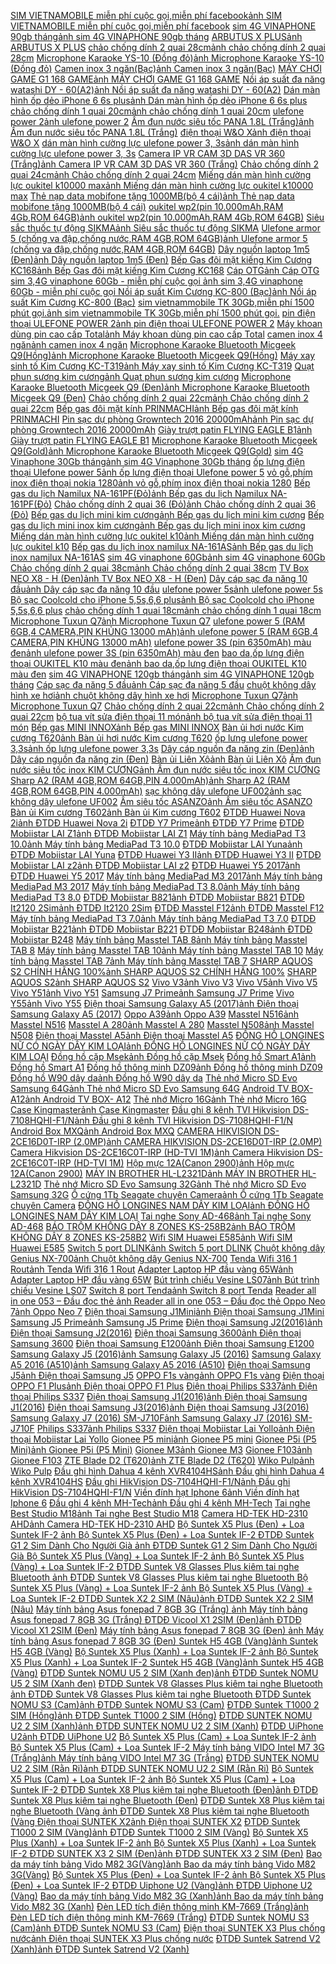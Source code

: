  [SIM VIETNAMOBILE miễn phí cuộc gọi,miễn phí facebook](https://xasaxa.com/v1/pd/sim-the-cao-sim-vietnamobile-mien-phi-cuoc-goimien-phi-facebook/12014)[ảnh SIM VIETNAMOBILE miễn phí cuộc gọi,miễn phí facebook](https://xasaxa.com/v1/storage/sim-the-cao/sim-vietnamobile-mien-phi-cuoc-goimien-phi-facebook.jpg) [sim 4G VINAPHONE 90gb tháng](https://xasaxa.com/v1/pd/sim-the-cao-sim-4g-vinaphone-90gb-thang/12013)[ảnh sim 4G VINAPHONE 90gb tháng](https://xasaxa.com/v1/storage/sim-the-cao/sim-4g-vinaphone-90gb-thang.jpg) [ARBUTUS X PLUS](https://xasaxa.com/v1/pd/dien-thoai-di-dong-arbutus-x-plus/12012)[ảnh ARBUTUS X PLUS](https://xasaxa.com/v1/storage/dien-thoai-di-dong/FWRK_arbutus-x-plus.jpg) [chảo chống dính 2 quai 28cm](https://xasaxa.com/v1/pd/chao-xao-chao-chong-dinh-2-quai-28cm/12011)[ảnh chảo chống dính 2 quai 28cm](https://xasaxa.com/v1/storage/chao-xao/chao-chong-dinh-2-quai-28cm.jpg) [Microphone Karaoke YS-10 (Đồng đỏ)](https://xasaxa.com/v1/pd/micro-microphone-karaoke-ys-10-dong-do/12010)[ảnh Microphone Karaoke YS-10 (Đồng đỏ)](https://xasaxa.com/v1/storage/micro-phones/microphone-karaoke-ys-10-dong-do.jpg) [Camen inox 3 ngăn(Bạc)](https://xasaxa.com/v1/pd/tui-hop-an-trua-camen-inox-3-nganbac/12009)[ảnh Camen inox 3 ngăn(Bạc)](https://xasaxa.com/v1/storage/hop-dung-com-trua/camen-inox-3-nganbac.jpg) [MÁY CHƠI GAME G1 168 GAME](https://xasaxa.com/v1/pd/may-choi-game-may-choi-game-g1-168-game/12008)[ảnh MÁY CHƠI GAME G1 168 GAME](https://xasaxa.com/v1/storage/may-choi-game/may-choi-game-g1-168-game.jpg) [Nồi áp suất đa năng watashi DY - 60(A2)](https://xasaxa.com/v1/pd/noi-ap-suat-dien-noi-ap-suat-da-nang-watashi-dy-60a2/12007)[ảnh Nồi áp suất đa năng watashi DY - 60(A2)](https://xasaxa.com/v1/storage/noi-ap-suat-dien/noi-ap-suat-da-nang-watashi-dy-60a2.jpg) [Dán màn hình ốp dẻo iPhone 6 6s plus](https://xasaxa.com/v1/pd/mieng-dan-man-hinh-dien-thoai-dan-man-hinh-op-deo-iphone-6-6s-plus/12006)[ảnh Dán màn hình ốp dẻo iPhone 6 6s plus](https://xasaxa.com/v1/storage/mieng-dan-man-hinh-dien-thoai/dan-man-hinh-op-deo-iphone-6-6s-plus.jpg) [chảo chống dính 1 quai 20cm](https://xasaxa.com/v1/pd/chao-xao-chao-chong-dinh-1-quai-20cm/12005)[ảnh chảo chống dính 1 quai 20cm](https://xasaxa.com/v1/storage/chao-xao/chao-chong-dinh-1-quai-20cm.jpg) [ulefone power 2](https://xasaxa.com/v1/pd/dien-thoai-di-dong-ulefone-power-2/12004)[ảnh ulefone power 2](https://xasaxa.com/v1/storage/dien-thoai-di-dong/LrHN_ulefone-power-2.jpg) [Ấm đun nước siêu tốc PANA 1.8L (Trắng)](https://xasaxa.com/v1/pd/am-sieu-toc-am-dun-nuoc-sieu-toc-pana-18l-trang/12003)[ảnh Ấm đun nước siêu tốc PANA 1.8L (Trắng)](https://xasaxa.com/v1/storage/am-sieu-toc/am-dun-nuoc-sieu-toc-pana-18l-trang.jpg) [điện thoại W&O X](https://xasaxa.com/v1/pd/dien-thoai-di-dong-dien-thoai-wo-x/12002)[ảnh điện thoại W&O X](https://xasaxa.com/v1/storage/dien-thoai-di-dong/dien-thoai-wo-x.jpg) [dán màn hình cường lực ulefone power 3, 3s](https://xasaxa.com/v1/pd/mieng-dan-man-hinh-dien-thoai-dan-man-hinh-cuong-luc-ulefone-power-3-3s/12001)[ảnh dán màn hình cường lực ulefone power 3, 3s](https://xasaxa.com/v1/storage/mieng-dan-man-hinh-dien-thoai/dan-man-hinh-cuong-luc-ulefone-power-3-3s.jpg) [Camera IP VR CAM 3D DAS VR 360 (Trắng)](https://xasaxa.com/v1/pd/camera-ip-ket-noi-internet-camera-ip-vr-cam-3d-das-vr-360-trang/12000)[ảnh Camera IP VR CAM 3D DAS VR 360 (Trắng)](https://xasaxa.com/v1/storage/camera-ip-ket-noi-internet/camera-ip-vr-cam-3d-das-vr-360-trang.jpg) [Chảo chống dính 2 quai 24cm](https://xasaxa.com/v1/pd/chao-xao-chao-chong-dinh-2-quai-24cm/11999)[ảnh Chảo chống dính 2 quai 24cm](https://xasaxa.com/v1/storage/chao-xao/chao-chong-dinh-2-quai-24cm.jpg) [Miếng dán màn hình cường lực oukitel k10000 max](https://xasaxa.com/v1/pd/mieng-dan-man-hinh-dien-thoai-mieng-dan-man-hinh-cuong-luc-oukitel-k10000-max/11998)[ảnh Miếng dán màn hình cường lực oukitel k10000 max](https://xasaxa.com/v1/storage/mieng-dan-man-hinh-dien-thoai/mieng-dan-man-hinh-cuong-luc-oukitel-k10000-max.jpg) [Thẻ nạp data mobifone tặng 1000MB(bộ 4 cái)](https://xasaxa.com/v1/pd/sim-the-cao-the-nap-data-mobifone-tang-1000mbbo-4-cai/11997)[ảnh Thẻ nạp data mobifone tặng 1000MB(bộ 4 cái)](https://xasaxa.com/v1/storage/sim-the-cao/the-nap-data-mobifone-tang-1000mbbo-4-cai.jpg) [oukitel wp2(pin 10.000mAh,RAM 4Gb,ROM 64GB)](https://xasaxa.com/v1/pd/dien-thoai-di-dong-oukitel-wp2pin-10000mahram-4gbrom-64gb/11996)[ảnh oukitel wp2(pin 10.000mAh,RAM 4Gb,ROM 64GB)](https://xasaxa.com/v1/storage/dien-thoai-di-dong/oukitel-wp2pin-10000mahram-4gbrom-64gb.jpg) [Siêu sắc thuốc tự động SIKMA](https://xasaxa.com/v1/pd/am-sieu-toc-sieu-sac-thuoc-tu-dong-sikma/11995)[ảnh Siêu sắc thuốc tự động SIKMA](https://xasaxa.com/v1/storage/am-sieu-toc/sieu-sac-thuoc-tu-dong-sikma.jpg) [Ulefone armor 5 (chống va đập,chống nước,RAM 4GB,ROM 64GB)](https://xasaxa.com/v1/pd/dien-thoai-di-dong-ulefone-armor-5-chong-va-dapchong-nuocram-4gbrom-64gb/11994)[ảnh Ulefone armor 5 (chống va đập,chống nước,RAM 4GB,ROM 64GB)](https://xasaxa.com/v1/storage/dien-thoai-di-dong/ulefone-armor-5-chong-va-dapchong-nuocram-4gbrom-64gb.jpg) [Dây nguồn laptop 1m5 (Đen)](https://xasaxa.com/v1/pd/day-cap-adaptor-day-nguon-laptop-1m5-den/11993)[ảnh Dây nguồn laptop 1m5 (Đen)](https://xasaxa.com/v1/storage/adapter/day-nguon-laptop-1m5-den.jpg) [Bếp Gas đôi mặt kiếng Kim Cương KC168](https://xasaxa.com/v1/pd/bep-dien-bep-gas-doi-mat-kieng-kim-cuong-kc168/11992)[ảnh Bếp Gas đôi mặt kiếng Kim Cương KC168](https://xasaxa.com/v1/storage/bep-nau-lon/bep-gas-doi-mat-kieng-kim-cuong-kc168.jpg) [Cáp OTG](https://xasaxa.com/v1/pd/cap-dock-sac-cap-otg/11991)[ảnh Cáp OTG](https://xasaxa.com/v1/storage/cap-dien-thoai/cap-otg.jpg) [sim 3,4G vinaphone 60Gb - miễn phí cuộc gọi ](https://xasaxa.com/v1/pd/sim-the-cao-sim-34g-vinaphone-60gb-mien-phi-cuoc-goi/11990)[ảnh sim 3,4G vinaphone 60Gb - miễn phí cuộc gọi ](https://xasaxa.com/v1/storage/sim-the-cao/sim-34g-vinaphone-60gb-mien-phi-cuoc-goi.jpg) [Nồi áp suất Kim Cương KC-800 (Bạc)](https://xasaxa.com/v1/pd/noi-ap-suat-dien-noi-ap-suat-kim-cuong-kc-800-bac/11989)[ảnh Nồi áp suất Kim Cương KC-800 (Bạc)](https://xasaxa.com/v1/storage/noi-ap-suat-dien/noi-ap-suat-kim-cuong-kc-800-bac.jpg) [sim vietnammobile TK 30Gb,miễn phí 1500 phút gọi.](https://xasaxa.com/v1/pd/sim-the-cao-sim-vietnammobile-tk-30gbmien-phi-1500-phut-goi/11988)[ảnh sim vietnammobile TK 30Gb,miễn phí 1500 phút gọi.](https://xasaxa.com/v1/storage/sim-the-cao/sim-vietnammobile-tk-30gbmien-phi-1500-phut-goi.jpg) [pin điện thoại ULEFONE POWER 2](https://xasaxa.com/v1/pd/pin-va-bo-sac-pin-dien-thoai-ulefone-power-2/11987)[ảnh pin điện thoại ULEFONE POWER 2](https://xasaxa.com/v1/storage/pin-va-bo-sac/pin-dien-thoai-ulefone-power-2.jpg) [Máy khoan dùng pin cao cấp Total](https://xasaxa.com/v1/pd/may-khoan-may-khoan-dung-pin-cao-cap-total/11986)[ảnh Máy khoan dùng pin cao cấp Total](https://xasaxa.com/v1/storage/may-khoan/may-khoan-dung-pin-cao-cap-total.jpg) [camen inox 4 ngăn](https://xasaxa.com/v1/pd/dung-cu-dung-thuc-an-camen-inox-4-ngan/11985)[ảnh camen inox 4 ngăn](https://xasaxa.com/v1/storage/dung-cu-dung-thuc-an/camen-inox-4-ngan.jpg) [Microphone Karaoke Bluetooth Micgeek Q9(Hồng)](https://xasaxa.com/v1/pd/micro-microphone-karaoke-bluetooth-micgeek-q9hong/11984)[ảnh Microphone Karaoke Bluetooth Micgeek Q9(Hồng)](https://xasaxa.com/v1/storage/micro-phones/microphone-karaoke-bluetooth-micgeek-q9hong.jpg) [Máy xay sinh tố Kim Cương KC-T319](https://xasaxa.com/v1/pd/may-xay-sinh-to-may-xay-sinh-to-kim-cuong-kc-t319/11983)[ảnh Máy xay sinh tố Kim Cương KC-T319](https://xasaxa.com/v1/storage/may-xay-sinh-to/may-xay-sinh-to-kim-cuong-kc-t319.jpg) [Quạt phun sương kim cương](https://xasaxa.com/v1/pd/quat-quat-phun-suong-kim-cuong/11982)[ảnh Quạt phun sương kim cương](https://xasaxa.com/v1/storage/quat/quat-phun-suong-kim-cuong.jpg) [Microphone Karaoke Bluetooth Micgeek Q9 (Đen)](https://xasaxa.com/v1/pd/micro-microphone-karaoke-bluetooth-micgeek-q9-den/11981)[ảnh Microphone Karaoke Bluetooth Micgeek Q9 (Đen)](https://xasaxa.com/v1/storage/micro-phones/microphone-karaoke-bluetooth-micgeek-q9-den.jpg) [Chảo chống dính 2 quai 22cm](https://xasaxa.com/v1/pd/chao-xao-chao-chong-dinh-2-quai-22cm/11980)[ảnh Chảo chống dính 2 quai 22cm](https://xasaxa.com/v1/storage/chao-xao/xWV1_chao-chong-dinh-2-quai-22cm.jpg) [Bếp gas đôi mặt kính PRINMACHI](https://xasaxa.com/v1/pd/bep-ga-bep-gas-doi-mat-kinh-prinmachi/11979)[ảnh Bếp gas đôi mặt kính PRINMACHI](https://xasaxa.com/v1/storage/mua-bep-ga/bep-gas-doi-mat-kinh-prinmachi.jpg) [Pin sạc dự phòng Growntech 2016 20000mAh](https://xasaxa.com/v1/pd/pin-sac-du-phong-pin-sac-du-phong-growntech-2016-20000mah/11978)[ảnh Pin sạc dự phòng Growntech 2016 20000mAh](https://xasaxa.com/v1/storage/pin-sac-du-phong/pin-sac-du-phong-growntech-2016-20000mah.jpg) [Giày trượt patin FLYING EAGLE B1](https://xasaxa.com/v1/pd/giay-patin-inline-giay-truot-patin-flying-eagle-b1/11977)[ảnh Giày trượt patin FLYING EAGLE B1](https://xasaxa.com/v1/storage/giay-patin-inline/giay-truot-patin-flying-eagle-b1.jpg) [Microphone Karaoke Bluetooth Micgeek Q9(Gold)](https://xasaxa.com/v1/pd/micro-microphone-karaoke-bluetooth-micgeek-q9gold/11976)[ảnh Microphone Karaoke Bluetooth Micgeek Q9(Gold)](https://xasaxa.com/v1/storage/micro-phones/microphone-karaoke-bluetooth-micgeek-q9gold.jpg) [sim 4G Vinaphone 30Gb tháng](https://xasaxa.com/v1/pd/sim-the-cao-sim-4g-vinaphone-30gb-thang/11975)[ảnh sim 4G Vinaphone 30Gb tháng](https://xasaxa.com/v1/storage/sim-the-cao/sim-4g-vinaphone-30gb-thang.jpg) [ốp lưng điện thoại Ulefone power 5](https://xasaxa.com/v1/pd/op-lung-bao-da-dien-thoai-op-lung-dien-thoai-ulefone-power-5/11974)[ảnh ốp lưng điện thoại Ulefone power 5](https://xasaxa.com/v1/storage/op-lung-bao-da-dien-thoai/op-lung-dien-thoai-ulefone-power-5.jpg) [vỏ gỗ,phím inox điện thoại nokia 1280](https://xasaxa.com/v1/pd/phu-kien-thay-the-vo-gophim-inox-dien-thoai-nokia-1280/11973)[ảnh vỏ gỗ,phím inox điện thoại nokia 1280](https://xasaxa.com/v1/storage/phu-kien-thay-the/vo-gophim-inox-dien-thoai-nokia-1280.jpg) [Bếp gas du lịch Namilux NA-161PF(Đỏ)](https://xasaxa.com/v1/pd/bep-ga-bep-gas-du-lich-namilux-na-161pfdo/11972)[ảnh Bếp gas du lịch Namilux NA-161PF(Đỏ)](https://xasaxa.com/v1/storage/mua-bep-ga/bep-gas-du-lich-namilux-na-161pfdo.jpg) [Chảo chống dính 2 quai 36 (Đỏ)](https://xasaxa.com/v1/pd/noi-chao-chao-chong-dinh-2-quai-36-do/11971)[ảnh Chảo chống dính 2 quai 36 (Đỏ)](https://xasaxa.com/v1/storage/noi-chao/chao-chong-dinh-2-quai-36-do.jpg) [Bếp gas du lịch mini kim cương](https://xasaxa.com/v1/pd/bep-dien-bep-gas-du-lich-mini-kim-cuong/11970)[ảnh Bếp gas du lịch mini kim cương](https://xasaxa.com/v1/storage/bep-nau-lon/bep-gas-du-lich-mini-kim-cuong.jpg) [Bếp gas du lịch mini inox kim cương](https://xasaxa.com/v1/pd/bep-ga-bep-gas-du-lich-mini-inox-kim-cuong/11969)[ảnh Bếp gas du lịch mini inox kim cương](https://xasaxa.com/v1/storage/mua-bep-ga/bep-gas-du-lich-mini-inox-kim-cuong.jpg) [Miếng dán màn hình cường lực oukitel k10](https://xasaxa.com/v1/pd/mieng-dan-man-hinh-dien-thoai-mieng-dan-man-hinh-cuong-luc-oukitel-k10/11968)[ảnh Miếng dán màn hình cường lực oukitel k10](https://xasaxa.com/v1/storage/mieng-dan-man-hinh-dien-thoai/mieng-dan-man-hinh-cuong-luc-oukitel-k10.jpg) [Bếp gas du lịch inox namilux NA-161AS](https://xasaxa.com/v1/pd/bep-ga-bep-gas-du-lich-inox-namilux-na-161as/11967)[ảnh Bếp gas du lịch inox namilux NA-161AS](https://xasaxa.com/v1/storage/mua-bep-ga/bep-gas-du-lich-inox-namilux-na-161as.jpg) [sim 4G vinaphone 60Gb](https://xasaxa.com/v1/pd/sim-the-cao-sim-4g-vinaphone-60gb/11966)[ảnh sim 4G vinaphone 60Gb](https://xasaxa.com/v1/storage/sim-the-cao/sim-4g-vinaphone-60gb.jpg) [Chảo chống dính 2 quai 38cm](https://xasaxa.com/v1/pd/chao-xao-chao-chong-dinh-2-quai-38cm/11965)[ảnh Chảo chống dính 2 quai 38cm](https://xasaxa.com/v1/storage/chao-xao/chao-chong-dinh-2-quai-38cm.jpg) [TV Box NEO X8 - H (Đen)](https://xasaxa.com/v1/pd/o-cung-media-player-tv-box-neo-x8-h-den/11964)[ảnh TV Box NEO X8 - H (Đen)](https://xasaxa.com/v1/storage/o-cung-media-player/tv-box-neo-x8-h-den.jpg) [Dây cáp sạc đa năng 10 đầu](https://xasaxa.com/v1/pd/cap-dock-sac-day-cap-sac-da-nang-10-dau/11963)[ảnh Dây cáp sạc đa năng 10 đầu](https://xasaxa.com/v1/storage/cap-dien-thoai/day-cap-sac-da-nang-10-dau.jpg) [ulefone power 5s](https://xasaxa.com/v1/pd/dien-thoai-di-dong-ulefone-power-5s/11962)[ảnh ulefone power 5s](https://xasaxa.com/v1/storage/dien-thoai-di-dong/ulefone-power-5s.jpg) [Bộ sạc Coolcold cho iPhone 5,5s,6,6 plus](https://xasaxa.com/v1/pd/dock-sac-gia-do-bo-sac-coolcold-cho-iphone-55s66-plus/11961)[ảnh Bộ sạc Coolcold cho iPhone 5,5s,6,6 plus](https://xasaxa.com/v1/storage/dock-sac-dien-thoai/bo-sac-coolcold-cho-iphone-55s66-plus.jpg) [chảo chống dính 1 quai 18cm](https://xasaxa.com/v1/pd/chao-xao-chao-chong-dinh-1-quai-18cm/11960)[ảnh chảo chống dính 1 quai 18cm](https://xasaxa.com/v1/storage/chao-xao/chao-chong-dinh-1-quai-18cm.jpg) [Microphone Tuxun Q7](https://xasaxa.com/v1/pd/micro-microphone-tuxun-q7/11959)[ảnh Microphone Tuxun Q7](https://xasaxa.com/v1/storage/micro-phones/lmky_microphone-tuxun-q7.jpg) [ulefone power 5 (RAM 6GB,4 CAMERA,PIN KHỦNG 13000 mAh)](https://xasaxa.com/v1/pd/dien-thoai-di-dong-ulefone-power-5-ram-6gb4-camerapin-khung-13000-mah/11958)[ảnh ulefone power 5 (RAM 6GB,4 CAMERA,PIN KHỦNG 13000 mAh)](https://xasaxa.com/v1/storage/dien-thoai-di-dong/ulefone-power-5-ram-6gb4-camerapin-khung-13000-mah.jpg) [ulefone power 3S (pin 6350mAh) màu đen](https://xasaxa.com/v1/pd/dien-thoai-di-dong-ulefone-power-3s-pin-6350mah-mau-den/11957)[ảnh ulefone power 3S (pin 6350mAh) màu đen](https://xasaxa.com/v1/storage/dien-thoai-di-dong/ulefone-power-3s-pin-6350mah-mau-den.jpg) [bao da,ốp lưng điện thoại OUKITEL K10 màu đen](https://xasaxa.com/v1/pd/op-lung-bao-da-dien-thoai-bao-daop-lung-dien-thoai-oukitel-k10-mau-den/11956)[ảnh bao da,ốp lưng điện thoại OUKITEL K10 màu đen](https://xasaxa.com/v1/storage/op-lung-bao-da-dien-thoai/bao-daop-lung-dien-thoai-oukitel-k10-mau-den.jpg) [sim 4G VINAPHONE 120gb tháng](https://xasaxa.com/v1/pd/sim-the-cao-sim-4g-vinaphone-120gb-thang/11955)[ảnh sim 4G VINAPHONE 120gb tháng](https://xasaxa.com/v1/storage/sim-the-cao/sim-4g-vinaphone-120gb-thang.jpg) [Cáp sạc đa năng 5 đầu](https://xasaxa.com/v1/pd/cap-dock-sac-cap-sac-da-nang-5-dau/11954)[ảnh Cáp sạc đa năng 5 đầu](https://xasaxa.com/v1/storage/cap-dien-thoai/cap-sac-da-nang-5-dau.jpg) [chuột không dây hình xe hơi](https://xasaxa.com/v1/pd/chuot-co-ban-chuot-khong-day-hinh-xe-hoi/11953)[ảnh chuột không dây hình xe hơi](https://xasaxa.com/v1/storage/chuot-co-ban/chuot-khong-day-hinh-xe-hoi.jpg) [Microphone Tuxun Q7](https://xasaxa.com/v1/pd/micro-microphone-tuxun-q7/11952)[ảnh Microphone Tuxun Q7](https://xasaxa.com/v1/storage/micro-phones/microphone-tuxun-q7.jpg) [Chảo chống dính 2 quai 22cm](https://xasaxa.com/v1/pd/chao-xao-chao-chong-dinh-2-quai-22cm/11951)[ảnh Chảo chống dính 2 quai 22cm](https://xasaxa.com/v1/storage/chao-xao/chao-chong-dinh-2-quai-22cm.jpg) [bộ tua vít sửa điện thoại 11 món](https://xasaxa.com/v1/pd/phu-kien-thay-the-bo-tua-vit-sua-dien-thoai-11-mon/11950)[ảnh bộ tua vít sửa điện thoại 11 món](https://xasaxa.com/v1/storage/phu-kien-thay-the/bo-tua-vit-sua-dien-thoai-11-mon.jpg) [Bếp gas MINI INNOX](https://xasaxa.com/v1/pd/bep-dien-bep-gas-mini-innox/11949)[ảnh Bếp gas MINI INNOX](https://xasaxa.com/v1/storage/bep-nau-lon/bep-gas-mini-innox.jpg) [Bàn ủi hơi nước Kim cương T620](https://xasaxa.com/v1/pd/ban-ui-ban-ui-hoi-nuoc-kim-cuong-t620/11948)[ảnh Bàn ủi hơi nước Kim cương T620](https://xasaxa.com/v1/storage/ban-ui/ban-ui-hoi-nuoc-kim-cuong-t620.jpg) [ốp lưng ulefone power 3,3s](https://xasaxa.com/v1/pd/op-lung-bao-da-dien-thoai-op-lung-ulefone-power-33s/11947)[ảnh ốp lưng ulefone power 3,3s](https://xasaxa.com/v1/storage/op-lung-bao-da-dien-thoai/op-lung-ulefone-power-33s.jpg) [Dây cáp nguồn đa năng zin (Đen)](https://xasaxa.com/v1/pd/day-cap-adaptor-day-cap-nguon-da-nang-zin-den/11946)[ảnh Dây cáp nguồn đa năng zin (Đen)](https://xasaxa.com/v1/storage/adapter/day-cap-nguon-da-nang-zin-den.jpg) [Bàn ủi Liên Xô](https://xasaxa.com/v1/pd/ban-ui-ban-ui-lien-xo/11945)[ảnh Bàn ủi Liên Xô](https://xasaxa.com/v1/storage/ban-ui/ban-ui-lien-xo.jpg) [Ấm đun nước siêu tốc inox KIM CƯƠNG](https://xasaxa.com/v1/pd/am-sieu-toc-am-dun-nuoc-sieu-toc-inox-kim-cuong/11944)[ảnh Ấm đun nước siêu tốc inox KIM CƯƠNG](https://xasaxa.com/v1/storage/am-sieu-toc/am-dun-nuoc-sieu-toc-inox-kim-cuong.jpg) [Sharp A2 (RAM 4GB,ROM 64GB,PIN 4.000mAh)](https://xasaxa.com/v1/pd/dien-thoai-di-dong-sharp-a2-ram-4gbrom-64gbpin-4000mah/11943)[ảnh Sharp A2 (RAM 4GB,ROM 64GB,PIN 4.000mAh)](https://xasaxa.com/v1/storage/dien-thoai-di-dong/WKog_sharp-a2-ram-4gbrom-64gbpin-4000mah.jpg) [sạc không dây ulefone UF002](https://xasaxa.com/v1/pd/cap-dock-sac-sac-khong-day-ulefone-uf002/11942)[ảnh sạc không dây ulefone UF002](https://xasaxa.com/v1/storage/cap-dien-thoai/sac-khong-day-ulefone-uf002.jpg) [Ấm siêu tốc ASANZO](https://xasaxa.com/v1/pd/am-sieu-toc-am-sieu-toc-asanzo/11941)[ảnh Ấm siêu tốc ASANZO](https://xasaxa.com/v1/storage/am-sieu-toc/am-sieu-toc-asanzo.jpg) [Bàn ủi Kim cương T602](https://xasaxa.com/v1/pd/ban-ui-ban-ui-kim-cuong-t602/11940)[ảnh Bàn ủi Kim cương T602](https://xasaxa.com/v1/storage/ban-ui/ban-ui-kim-cuong-t602.jpg) [ĐTDĐ Huawei Nova 2i](https://xasaxa.com/v1/pd/dien-thoai-di-dong-dtdd-huawei-nova-2i/11939)[ảnh ĐTDĐ Huawei Nova 2i](https://xasaxa.com/v1/storage/dien-thoai-di-dong/dtdd-huawei-nova-2i.jpg) [ĐTDĐ Y7 Prime](https://xasaxa.com/v1/pd/dien-thoai-di-dong-dtdd-y7-prime/11938)[ảnh ĐTDĐ Y7 Prime](https://xasaxa.com/v1/storage/dien-thoai-di-dong/dtdd-y7-prime.jpg) [ĐTDĐ Mobiistar LAI Z1](https://xasaxa.com/v1/pd/dien-thoai-di-dong-dtdd-mobiistar-lai-z1/11937)[ảnh ĐTDĐ Mobiistar LAI Z1](https://xasaxa.com/v1/storage/dien-thoai-di-dong/dtdd-mobiistar-lai-z1.jpg) [Máy tính bảng MediaPad T3 10.0](https://xasaxa.com/v1/pd/may-tinh-bang-may-tinh-bang-mediapad-t3-100/11936)[ảnh Máy tính bảng MediaPad T3 10.0](https://xasaxa.com/v1/storage/may-tinh-bang/may-tinh-bang-mediapad-t3-100.jpg) [ĐTDĐ Mobiistar LAI Yuna](https://xasaxa.com/v1/pd/dien-thoai-di-dong-dtdd-mobiistar-lai-yuna/11935)[ảnh ĐTDĐ Mobiistar LAI Yuna](https://xasaxa.com/v1/storage/dien-thoai-di-dong/dtdd-mobiistar-lai-yuna.jpg) [ĐTDĐ Huawei Y3 II](https://xasaxa.com/v1/pd/dien-thoai-di-dong-dtdd-huawei-y3-ii/11934)[ảnh ĐTDĐ Huawei Y3 II](https://xasaxa.com/v1/storage/dien-thoai-di-dong/dtdd-huawei-y3-ii.jpg) [ĐTDĐ Mobiistar LAI z2](https://xasaxa.com/v1/pd/dien-thoai-di-dong-dtdd-mobiistar-lai-z2/11933)[ảnh ĐTDĐ Mobiistar LAI z2](https://xasaxa.com/v1/storage/dien-thoai-di-dong/dtdd-mobiistar-lai-z2.jpg) [ĐTDĐ Huawei Y5 2017](https://xasaxa.com/v1/pd/dien-thoai-di-dong-dtdd-huawei-y5-2017/11932)[ảnh ĐTDĐ Huawei Y5 2017](https://xasaxa.com/v1/storage/dien-thoai-di-dong/dtdd-huawei-y5-2017.jpg) [Máy tính bảng MediaPad M3 2017](https://xasaxa.com/v1/pd/may-tinh-bang-may-tinh-bang-mediapad-m3-2017/11931)[ảnh Máy tính bảng MediaPad M3 2017](https://xasaxa.com/v1/storage/may-tinh-bang/may-tinh-bang-mediapad-m3-2017.jpg) [Máy tính bảng MediaPad T3 8.0](https://xasaxa.com/v1/pd/may-tinh-bang-may-tinh-bang-mediapad-t3-80/11930)[ảnh Máy tính bảng MediaPad T3 8.0](https://xasaxa.com/v1/storage/may-tinh-bang/may-tinh-bang-mediapad-t3-80.jpg) [ĐTDĐ Mobiistar B821](https://xasaxa.com/v1/pd/dien-thoai-di-dong-dtdd-mobiistar-b821/11929)[ảnh ĐTDĐ Mobiistar B821](https://xasaxa.com/v1/storage/dien-thoai-di-dong/dtdd-mobiistar-b821.jpg) [ĐTDĐ It2120 2Sim](https://xasaxa.com/v1/pd/dien-thoai-di-dong-dtdd-it2120-2sim/11928)[ảnh ĐTDĐ It2120 2Sim](https://xasaxa.com/v1/storage/dien-thoai-di-dong/dtdd-it2120-2sim.jpg) [ĐTDĐ Masstel F12](https://xasaxa.com/v1/pd/dien-thoai-di-dong-dtdd-masstel-f12/11927)[ảnh ĐTDĐ Masstel F12](https://xasaxa.com/v1/storage/dien-thoai-di-dong/dtdd-masstel-f12.jpg) [Máy tính bảng MediaPad T3 7.0](https://xasaxa.com/v1/pd/may-tinh-bang-may-tinh-bang-mediapad-t3-70/11926)[ảnh Máy tính bảng MediaPad T3 7.0](https://xasaxa.com/v1/storage/may-tinh-bang/may-tinh-bang-mediapad-t3-70.jpg) [ĐTDĐ Mobiistar B221](https://xasaxa.com/v1/pd/dien-thoai-di-dong-dtdd-mobiistar-b221/11925)[ảnh ĐTDĐ Mobiistar B221](https://xasaxa.com/v1/storage/dien-thoai-di-dong/dtdd-mobiistar-b221.jpg) [ĐTDĐ Mobiistar B248](https://xasaxa.com/v1/pd/dien-thoai-di-dong-dtdd-mobiistar-b248/11924)[ảnh ĐTDĐ Mobiistar B248](https://xasaxa.com/v1/storage/dien-thoai-di-dong/dtdd-mobiistar-b248.jpg) [Máy tính bảng Masstel TAB 8](https://xasaxa.com/v1/pd/may-tinh-bang-may-tinh-bang-masstel-tab-8/11923)[ảnh Máy tính bảng Masstel TAB 8](https://xasaxa.com/v1/storage/may-tinh-bang/CwSr_may-tinh-bang-masstel-tab-8.jpg) [Máy tính bảng Masstel TAB 10](https://xasaxa.com/v1/pd/may-tinh-bang-may-tinh-bang-masstel-tab-10/11922)[ảnh Máy tính bảng Masstel TAB 10](https://xasaxa.com/v1/storage/may-tinh-bang/kdzS_may-tinh-bang-masstel-tab-10.jpg) [Máy tính bảng Masstel TAB 7](https://xasaxa.com/v1/pd/may-tinh-bang-may-tinh-bang-masstel-tab-7/11921)[ảnh Máy tính bảng Masstel TAB 7](https://xasaxa.com/v1/storage/may-tinh-bang/PDe1_may-tinh-bang-masstel-tab-7.jpg) [SHARP AQUOS S2 CHÍNH HÃNG 100%](https://xasaxa.com/v1/pd/dien-thoai-di-dong-sharp-aquos-s2-chinh-hang-100/11920)[ảnh SHARP AQUOS S2 CHÍNH HÃNG 100%](https://xasaxa.com/v1/storage/dien-thoai-di-dong/sharp-aquos-s2-chinh-hang-100.jpg) [SHARP AQUOS S2](https://xasaxa.com/v1/pd/dien-thoai-di-dong-sharp-aquos-s2/11919)[ảnh SHARP AQUOS S2](https://xasaxa.com/v1/storage/dien-thoai-di-dong/260B_sharp-aquos-s2.jpg) [Vivo V3](https://xasaxa.com/v1/pd/dien-thoai-di-dong-vivo-v3/11918)[ảnh Vivo V3](https://xasaxa.com/v1/storage/dien-thoai-di-dong/vivo-v3.jpg) [Vivo V5](https://xasaxa.com/v1/pd/dien-thoai-di-dong-vivo-v5/11917)[ảnh Vivo V5](https://xasaxa.com/v1/storage/dien-thoai-di-dong/vivo-v5.jpg) [Vivo Y51](https://xasaxa.com/v1/pd/dien-thoai-di-dong-vivo-y51/11916)[ảnh Vivo Y51](https://xasaxa.com/v1/storage/dien-thoai-di-dong/vivo-y51.jpg) [Samsung J7 Prime](https://xasaxa.com/v1/pd/dien-thoai-di-dong-samsung-j7-prime/11915)[ảnh Samsung J7 Prime](https://xasaxa.com/v1/storage/dien-thoai-di-dong/samsung-j7-prime.jpg) [Vivo Y55](https://xasaxa.com/v1/pd/dien-thoai-di-dong-vivo-y55/11914)[ảnh Vivo Y55](https://xasaxa.com/v1/storage/dien-thoai-di-dong/vivo-y55.jpg) [Điện thoại Samsung Galaxy A5 (2017)](https://xasaxa.com/v1/pd/dien-thoai-di-dong-dien-thoai-samsung-galaxy-a5-2017/11913)[ảnh Điện thoại Samsung Galaxy A5 (2017)](https://xasaxa.com/v1/storage/dien-thoai-di-dong/dien-thoai-samsung-galaxy-a5-2017.jpg) [Oppo A39](https://xasaxa.com/v1/pd/dien-thoai-di-dong-oppo-a39/11912)[ảnh Oppo A39](https://xasaxa.com/v1/storage/dien-thoai-di-dong/aUZg_oppo-a39.jpg) [Masstel N516](https://xasaxa.com/v1/pd/dien-thoai-di-dong-masstel-n516/11911)[ảnh Masstel N516](https://xasaxa.com/v1/storage/dien-thoai-di-dong/masstel-n516.jpg) [Masstel A 280](https://xasaxa.com/v1/pd/dien-thoai-di-dong-masstel-a-280/11910)[ảnh Masstel A 280](https://xasaxa.com/v1/storage/dien-thoai-di-dong/masstel-a-280.jpg) [Masstel N508](https://xasaxa.com/v1/pd/dien-thoai-di-dong-masstel-n508/11909)[ảnh Masstel N508](https://xasaxa.com/v1/storage/dien-thoai-di-dong/masstel-n508.jpg) [Điện thoại Masstel A5](https://xasaxa.com/v1/pd/dien-thoai-di-dong-dien-thoai-masstel-a5/11908)[ảnh Điện thoại Masstel A5](https://xasaxa.com/v1/storage/dien-thoai-di-dong/dien-thoai-masstel-a5.jpg) [ĐỒNG HỒ LONGINES NỮ CÓ NGÀY DÂY KIM LOẠI](https://xasaxa.com/v1/pd/dong-ho-thoi-trang-dong-ho-longines-nu-co-ngay-day-kim-loai/11907)[ảnh ĐỒNG HỒ LONGINES NỮ CÓ NGÀY DÂY KIM LOẠI](https://xasaxa.com/v1/storage/dong-ho-nu-thoi-trang-cao-cap/dong-ho-longines-nu-co-ngay-day-kim-loai.jpg) [Đồng hồ cặp Msek](https://xasaxa.com/v1/pd/dong-ho-thoi-trang-dong-ho-cap-msek/11906)[ảnh Đồng hồ cặp Msek](https://xasaxa.com/v1/storage/dong-ho-nu-thoi-trang-cao-cap/dong-ho-cap-msek.jpg) [Đồng hồ Smart A1](https://xasaxa.com/v1/pd/dong-ho-thoi-trang-dong-ho-smart-a1/11905)[ảnh Đồng hồ Smart A1](https://xasaxa.com/v1/storage/dong-ho-thoi-trang-danh-cho-nam-gioi/dong-ho-smart-a1.jpg) [Đồng hồ thông minh DZ09](https://xasaxa.com/v1/pd/dong-ho-thoi-trang-dong-ho-thong-minh-dz09/11904)[ảnh Đồng hồ thông minh DZ09](https://xasaxa.com/v1/storage/dong-ho-thoi-trang-danh-cho-nam-gioi/dong-ho-thong-minh-dz09.jpg) [Đồng hồ W90 dây da](https://xasaxa.com/v1/pd/dong-ho-thoi-trang-dong-ho-w90-day-da/11903)[ảnh Đồng hồ W90 dây da](https://xasaxa.com/v1/storage/dong-ho-thoi-trang-danh-cho-nam-gioi/dong-ho-w90-day-da.jpg) [Thẻ nhớ Micro SD Evo Samsung 64G](https://xasaxa.com/v1/pd/the-nho-micro-sd-the-nho-micro-sd-evo-samsung-64g/11902)[ảnh Thẻ nhớ Micro SD Evo Samsung 64G](https://xasaxa.com/v1/storage/the-nho-micro-sd/the-nho-micro-sd-evo-samsung-64g.jpg) [Android TV BOX- A12](https://xasaxa.com/v1/pd/thiet-bi-streaming-android-tv-box-a12/11901)[ảnh Android TV BOX- A12](https://xasaxa.com/v1/storage/thiet-bi-streaming-media/android-tv-box-a12.jpg) [Thẻ nhớ Micro 16G](https://xasaxa.com/v1/pd/the-nho-micro-sd-the-nho-micro-16g/11900)[ảnh Thẻ nhớ Micro 16G](https://xasaxa.com/v1/storage/the-nho-micro-sd/the-nho-micro-16g.jpg) [Case Kingmaster](https://xasaxa.com/v1/pd/case-may-tinh-case-kingmaster/11899)[ảnh Case Kingmaster](https://xasaxa.com/v1/storage/case-may-tinh-de-ban/case-kingmaster.jpg) [Đầu ghi 8 kênh TVI Hikvision DS-7108HQHI-F1/N](https://xasaxa.com/v1/pd/camera-an-ninh-cctv-dau-ghi-8-kenh-tvi-hikvision-ds-7108hqhi-f1n/11898)[ảnh Đầu ghi 8 kênh TVI Hikvision DS-7108HQHI-F1/N](https://xasaxa.com/v1/storage/camera-an-ninh-cctv/dau-ghi-8-kenh-tvi-hikvision-ds-7108hqhi-f1n.jpg) [Android Box MXQ](https://xasaxa.com/v1/pd/thiet-bi-streaming-android-box-mxq/11897)[ảnh Android Box MXQ](https://xasaxa.com/v1/storage/thiet-bi-streaming-media/android-box-mxq.jpg) [CAMERA HIKVISION DS-2CE16D0T-IRP (2.0MP)](https://xasaxa.com/v1/pd/camera-an-ninh-cctv-camera-hikvision-ds-2ce16d0t-irp-20mp/11896)[ảnh CAMERA HIKVISION DS-2CE16D0T-IRP (2.0MP)](https://xasaxa.com/v1/storage/camera-an-ninh-cctv/camera-hikvision-ds-2ce16d0t-irp-20mp.jpg) [Camera Hikvision DS-2CE16C0T-IRP (HD-TVI 1M)](https://xasaxa.com/v1/pd/camera-an-ninh-cctv-camera-hikvision-ds-2ce16c0t-irp-hd-tvi-1m/11895)[ảnh Camera Hikvision DS-2CE16C0T-IRP (HD-TVI 1M)](https://xasaxa.com/v1/storage/camera-an-ninh-cctv/camera-hikvision-ds-2ce16c0t-irp-hd-tvi-1m.jpg) [Hộp mực 12A(Canon 2900)](https://xasaxa.com/v1/pd/muc-in-laser-hop-muc-12acanon-2900/11894)[ảnh Hộp mực 12A(Canon 2900)](https://xasaxa.com/v1/storage/muc-in-laser/hop-muc-12acanon-2900.jpg) [MÁY IN BROTHER HL-L2321D](https://xasaxa.com/v1/pd/may-in-laser-may-in-brother-hl-l2321d/11893)[ảnh MÁY IN BROTHER HL-L2321D](https://xasaxa.com/v1/storage/may-in-lasers/may-in-brother-hl-l2321d.jpg) [Thẻ nhớ Micro SD Evo Samsung 32G](https://xasaxa.com/v1/pd/the-nho-micro-sd-the-nho-micro-sd-evo-samsung-32g/11892)[ảnh Thẻ nhớ Micro SD Evo Samsung 32G](https://xasaxa.com/v1/storage/the-nho-micro-sd/the-nho-micro-sd-evo-samsung-32g.jpg) [Ổ cứng 1Tb Seagate chuyên Camera](https://xasaxa.com/v1/pd/o-cung-gan-trong-o-cung-1tb-seagate-chuyen-camera/11891)[ảnh Ổ cứng 1Tb Seagate chuyên Camera](https://xasaxa.com/v1/storage/o-cung-gan-trong/o-cung-1tb-seagate-chuyen-camera.jpg) [ĐỒNG HỒ LONGINES NAM DÂY KIM LOẠI](https://xasaxa.com/v1/pd/dong-ho-thoi-trang-dong-ho-longines-nam-day-kim-loai/11890)[ảnh ĐỒNG HỒ LONGINES NAM DÂY KIM LOẠI](https://xasaxa.com/v1/storage/dong-ho-thoi-trang-danh-cho-nam-gioi/dong-ho-longines-nam-day-kim-loai.jpg) [Tai nghe Sony AD-468](https://xasaxa.com/v1/pd/tai-nghe-choi-game-tai-nghe-sony-ad-468/11889)[ảnh Tai nghe Sony AD-468](https://xasaxa.com/v1/storage/tai-nghe-danh-cho-choi-game/tai-nghe-sony-ad-468.jpg) [BÁO TRỘM KHÔNG DÂY 8 ZONES KS-258B2](https://xasaxa.com/v1/pd/he-thong-an-ninh-gia-dinh-bao-trom-khong-day-8-zones-ks-258b2/11888)[ảnh BÁO TRỘM KHÔNG DÂY 8 ZONES KS-258B2](https://xasaxa.com/v1/storage/cam-bien-bao-dong/bao-trom-khong-day-8-zones-ks-258b2.jpg) [Wifi SIM Huawei E585](https://xasaxa.com/v1/pd/bo-phat-song-wifi-wifi-sim-huawei-e585/11887)[ảnh Wifi SIM Huawei E585](https://xasaxa.com/v1/storage/bo-phat-song-wifi/wifi-sim-huawei-e585.jpg) [Switch 5 port DLINK](https://xasaxa.com/v1/pd/switch-switch-5-port-dlink/11886)[ảnh Switch 5 port DLINK](https://xasaxa.com/v1/storage/switch/switch-5-port-dlink.jpg) [Chuột không dây Genius NX-700](https://xasaxa.com/v1/pd/chuot-co-ban-chuot-khong-day-genius-nx-700/11885)[ảnh Chuột không dây Genius NX-700](https://xasaxa.com/v1/storage/chuot-co-ban/chuot-khong-day-genius-nx-700.jpg) [Tenda Wifi 316 1 Rout](https://xasaxa.com/v1/pd/bo-phat-song-wifi-tenda-wifi-316-1-rout/11884)[ảnh Tenda Wifi 316 1 Rout](https://xasaxa.com/v1/storage/bo-phat-song-wifi/tenda-wifi-316-1-rout.jpg) [Adapter Laptop HP đầu vàng 65W](https://xasaxa.com/v1/pd/day-cap-adaptor-adapter-laptop-hp-dau-vang-65w/11883)[ảnh Adapter Laptop HP đầu vàng 65W](https://xasaxa.com/v1/storage/adapter/adapter-laptop-hp-dau-vang-65w.jpg) [Bút trình chiếu Vesine LS07](https://xasaxa.com/v1/pd/but-laser-but-trinh-chieu-vesine-ls07/11882)[ảnh Bút trình chiếu Vesine LS07](https://xasaxa.com/v1/storage/but-laser/but-trinh-chieu-vesine-ls07.jpg) [Switch 8 port Tenda](https://xasaxa.com/v1/pd/switch-switch-8-port-tenda/11881)[ảnh Switch 8 port Tenda](https://xasaxa.com/v1/storage/switch/switch-8-port-tenda.jpg) [Reader all in one 053 – Đầu đọc thẻ ](https://xasaxa.com/v1/pd/phu-kien-may-tinh-reader-all-in-one-053-dau-doc-the/11880)[ảnh Reader all in one 053 – Đầu đọc thẻ ](https://xasaxa.com/v1/storage/phu-kien-cho-may-tinh/reader-all-in-one-053-dau-doc-the.jpg) [Oppo Neo 7](https://xasaxa.com/v1/pd/dien-thoai-di-dong-oppo-neo-7/11879)[ảnh Oppo Neo 7](https://xasaxa.com/v1/storage/dien-thoai-di-dong/oppo-neo-7.jpg) [Điện thoại Samsung J1Mini](https://xasaxa.com/v1/pd/dien-thoai-di-dong-dien-thoai-samsung-j1mini/11878)[ảnh Điện thoại Samsung J1Mini](https://xasaxa.com/v1/storage/dien-thoai-di-dong/dien-thoai-samsung-j1mini.jpg) [Samsung J5 Prime](https://xasaxa.com/v1/pd/dien-thoai-di-dong-samsung-j5-prime/11877)[ảnh Samsung J5 Prime](https://xasaxa.com/v1/storage/dien-thoai-di-dong/samsung-j5-prime.jpg) [Điện thoại Samsung J2(2016)](https://xasaxa.com/v1/pd/dien-thoai-di-dong-dien-thoai-samsung-j22016/11876)[ảnh Điện thoại Samsung J2(2016)](https://xasaxa.com/v1/storage/dien-thoai-di-dong/dien-thoai-samsung-j22016.jpg) [Điện thoại Samsung 3600](https://xasaxa.com/v1/pd/dien-thoai-di-dong-dien-thoai-samsung-3600/11875)[ảnh Điện thoại Samsung 3600](https://xasaxa.com/v1/storage/dien-thoai-di-dong/dien-thoai-samsung-3600.jpg) [Điện thoại Samsung E1200](https://xasaxa.com/v1/pd/dien-thoai-di-dong-dien-thoai-samsung-e1200/11874)[ảnh Điện thoại Samsung E1200](https://xasaxa.com/v1/storage/dien-thoai-di-dong/dien-thoai-samsung-e1200.jpg) [Samsung Galaxy J5 (2016)](https://xasaxa.com/v1/pd/dien-thoai-di-dong-samsung-galaxy-j5-2016/11873)[ảnh Samsung Galaxy J5 (2016)](https://xasaxa.com/v1/storage/dien-thoai-di-dong/samsung-galaxy-j5-2016.jpg) [Samsung Galaxy A5 2016 (A510)](https://xasaxa.com/v1/pd/dien-thoai-di-dong-samsung-galaxy-a5-2016-a510/11872)[ảnh Samsung Galaxy A5 2016 (A510)](https://xasaxa.com/v1/storage/dien-thoai-di-dong/samsung-galaxy-a5-2016-a510.jpg) [Điện thoại Samsung J5](https://xasaxa.com/v1/pd/dien-thoai-di-dong-dien-thoai-samsung-j5/11871)[ảnh Điện thoại Samsung J5](https://xasaxa.com/v1/storage/dien-thoai-di-dong/dien-thoai-samsung-j5.jpg) [OPPO F1s vàng](https://xasaxa.com/v1/pd/dien-thoai-di-dong-oppo-f1s-vang/11870)[ảnh OPPO F1s vàng](https://xasaxa.com/v1/storage/dien-thoai-di-dong/uzWU_oppo-f1s-vang.jpg) [Điện thoại OPPO F1 Plus](https://xasaxa.com/v1/pd/dien-thoai-di-dong-dien-thoai-oppo-f1-plus/11869)[ảnh Điện thoại OPPO F1 Plus](https://xasaxa.com/v1/storage/dien-thoai-di-dong/dien-thoai-oppo-f1-plus.jpg) [Điện thoại Philips S337](https://xasaxa.com/v1/pd/dien-thoai-di-dong-dien-thoai-philips-s337/11868)[ảnh Điện thoại Philips S337](https://xasaxa.com/v1/storage/dien-thoai-di-dong/dien-thoai-philips-s337.jpg) [Điện thoại Samsung J1(2016)](https://xasaxa.com/v1/pd/dien-thoai-di-dong-dien-thoai-samsung-j12016/11867)[ảnh Điện thoại Samsung J1(2016)](https://xasaxa.com/v1/storage/dien-thoai-di-dong/dien-thoai-samsung-j12016.jpg) [Điện thoại Samsung J3(2016)](https://xasaxa.com/v1/pd/dien-thoai-di-dong-dien-thoai-samsung-j32016/11866)[ảnh Điện thoại Samsung J3(2016)](https://xasaxa.com/v1/storage/dien-thoai-di-dong/dien-thoai-samsung-j32016.jpg) [Samsung Galaxy J7 (2016) SM-J710F](https://xasaxa.com/v1/pd/dien-thoai-di-dong-samsung-galaxy-j7-2016-sm-j710f/11865)[ảnh Samsung Galaxy J7 (2016) SM-J710F](https://xasaxa.com/v1/storage/dien-thoai-di-dong/samsung-galaxy-j7-2016-sm-j710f.jpg) [Philips S337](https://xasaxa.com/v1/pd/dien-thoai-di-dong-philips-s337/11864)[ảnh Philips S337](https://xasaxa.com/v1/storage/dien-thoai-di-dong/philips-s337.jpg) [Điện thoại Mobiistar Lai Yollo](https://xasaxa.com/v1/pd/dien-thoai-di-dong-dien-thoai-mobiistar-lai-yollo/11863)[ảnh Điện thoại Mobiistar Lai Yollo](https://xasaxa.com/v1/storage/dien-thoai-di-dong/dien-thoai-mobiistar-lai-yollo.jpg) [Gionee P5 mini](https://xasaxa.com/v1/pd/dien-thoai-di-dong-gionee-p5-mini/11862)[ảnh Gionee P5 mini](https://xasaxa.com/v1/storage/dien-thoai-di-dong/gionee-p5-mini.jpg) [Gionee P5i (P5 Mini)](https://xasaxa.com/v1/pd/dien-thoai-di-dong-gionee-p5i-p5-mini/11861)[ảnh Gionee P5i (P5 Mini)](https://xasaxa.com/v1/storage/dien-thoai-di-dong/gionee-p5i-p5-mini.jpg) [Gionee M3](https://xasaxa.com/v1/pd/dien-thoai-di-dong-gionee-m3/11860)[ảnh Gionee M3](https://xasaxa.com/v1/storage/dien-thoai-di-dong/gionee-m3.jpg) [Gionee F103](https://xasaxa.com/v1/pd/dien-thoai-di-dong-gionee-f103/11859)[ảnh Gionee F103](https://xasaxa.com/v1/storage/dien-thoai-di-dong/gionee-f103.jpg) [ZTE Blade D2 (T620)](https://xasaxa.com/v1/pd/dien-thoai-di-dong-zte-blade-d2-t620/11858)[ảnh ZTE Blade D2 (T620)](https://xasaxa.com/v1/storage/dien-thoai-di-dong/zte-blade-d2-t620.jpg) [Wiko Pulp](https://xasaxa.com/v1/pd/dien-thoai-di-dong-wiko-pulp/11857)[ảnh Wiko Pulp](https://xasaxa.com/v1/storage/dien-thoai-di-dong/wiko-pulp.jpg) [Đầu ghi hình Dahua 4 kênh XVR4104HS](https://xasaxa.com/v1/pd/camera-an-ninh-cctv-dau-ghi-hinh-dahua-4-kenh-xvr4104hs/11856)[ảnh Đầu ghi hình Dahua 4 kênh XVR4104HS](https://xasaxa.com/v1/storage/camera-an-ninh-cctv/dau-ghi-hinh-dahua-4-kenh-xvr4104hs.jpg) [Đầu ghi HikVision DS-7104HQHI-F1/N](https://xasaxa.com/v1/pd/camera-an-ninh-cctv-dau-ghi-hikvision-ds-7104hqhi-f1n/11855)[ảnh Đầu ghi HikVision DS-7104HQHI-F1/N](https://xasaxa.com/v1/storage/camera-an-ninh-cctv/dau-ghi-hikvision-ds-7104hqhi-f1n.jpg) [Viền đính hạt Iphone 6](https://xasaxa.com/v1/pd/phu-kien-khac-vien-dinh-hat-iphone-6/11854)[ảnh Viền đính hạt Iphone 6](https://xasaxa.com/v1/storage/phu-kien-dien-thoai-khac/vien-dinh-hat-iphone-6.jpg) [Đầu ghi 4 kênh MH-Tech](https://xasaxa.com/v1/pd/camera-an-ninh-cctv-dau-ghi-4-kenh-mh-tech/11853)[ảnh Đầu ghi 4 kênh MH-Tech](https://xasaxa.com/v1/storage/camera-an-ninh-cctv/dau-ghi-4-kenh-mh-tech.jpg) [Tai nghe Best Studio M18](https://xasaxa.com/v1/pd/tai-nghe-choi-game-tai-nghe-best-studio-m18/11852)[ảnh Tai nghe Best Studio M18](https://xasaxa.com/v1/storage/tai-nghe-danh-cho-choi-game/tai-nghe-best-studio-m18.jpg) [Camera HD-TEK HD-2310 AHD](https://xasaxa.com/v1/pd/camera-an-ninh-cctv-camera-hd-tek-hd-2310-ahd/11851)[ảnh Camera HD-TEK HD-2310 AHD](https://xasaxa.com/v1/storage/camera-an-ninh-cctv/camera-hd-tek-hd-2310-ahd.jpg) [Bộ Suntek X5 Plus (Đen) + Loa Suntek IF-2 ](https://xasaxa.com/v1/pd/dien-thoai-di-dong-bo-suntek-x5-plus-den-loa-suntek-if-2/11850)[ảnh Bộ Suntek X5 Plus (Đen) + Loa Suntek IF-2 ](https://xasaxa.com/v1/storage/dien-thoai-di-dong/fRIN_bo-suntek-x5-plus-den-loa-suntek-if-2.jpg) [ĐTDĐ Suntek G1 2 Sim Dành Cho Người Già ](https://xasaxa.com/v1/pd/dien-thoai-di-dong-dtdd-suntek-g1-2-sim-danh-cho-nguoi-gia/11849)[ảnh ĐTDĐ Suntek G1 2 Sim Dành Cho Người Già ](https://xasaxa.com/v1/storage/dien-thoai-di-dong/Ewsc_dtdd-suntek-g1-2-sim-danh-cho-nguoi-gia.jpg) [Bộ Suntek X5 Plus (Vàng) + Loa Suntek IF-2 ](https://xasaxa.com/v1/pd/dien-thoai-di-dong-bo-suntek-x5-plus-vang-loa-suntek-if-2/11848)[ảnh Bộ Suntek X5 Plus (Vàng) + Loa Suntek IF-2 ](https://xasaxa.com/v1/storage/dien-thoai-di-dong/qvTf_bo-suntek-x5-plus-vang-loa-suntek-if-2.jpg) [ĐTDĐ Suntek V8 Glasses Plus kiêm tai nghe Bluetooth ](https://xasaxa.com/v1/pd/dien-thoai-di-dong-dtdd-suntek-v8-glasses-plus-kiem-tai-nghe-bluetooth/11847)[ảnh ĐTDĐ Suntek V8 Glasses Plus kiêm tai nghe Bluetooth ](https://xasaxa.com/v1/storage/dien-thoai-di-dong/MHbE_dtdd-suntek-v8-glasses-plus-kiem-tai-nghe-bluetooth.jpg) [Bộ Suntek X5 Plus (Vàng) + Loa Suntek IF-2 ](https://xasaxa.com/v1/pd/dien-thoai-di-dong-bo-suntek-x5-plus-vang-loa-suntek-if-2/11846)[ảnh Bộ Suntek X5 Plus (Vàng) + Loa Suntek IF-2 ](https://xasaxa.com/v1/storage/dien-thoai-di-dong/bo-suntek-x5-plus-vang-loa-suntek-if-2.jpg) [ĐTDĐ Suntek X2 2 SIM (Nâu)](https://xasaxa.com/v1/pd/dien-thoai-di-dong-dtdd-suntek-x2-2-sim-nau/11845)[ảnh ĐTDĐ Suntek X2 2 SIM (Nâu)](https://xasaxa.com/v1/storage/dien-thoai-di-dong/dtdd-suntek-x2-2-sim-nau.jpg) [Máy tính bảng Asus fonepad 7 8GB 3G (Trắng) ](https://xasaxa.com/v1/pd/may-tinh-bang-may-tinh-bang-asus-fonepad-7-8gb-3g-trang/11844)[ảnh Máy tính bảng Asus fonepad 7 8GB 3G (Trắng) ](https://xasaxa.com/v1/storage/may-tinh-bang/may-tinh-bang-asus-fonepad-7-8gb-3g-trang.jpg) [ĐTDĐ Vicool X1 2SIM (Đen)](https://xasaxa.com/v1/pd/dien-thoai-di-dong-dtdd-vicool-x1-2sim-den/11843)[ảnh ĐTDĐ Vicool X1 2SIM (Đen)](https://xasaxa.com/v1/storage/dien-thoai-di-dong/dtdd-vicool-x1-2sim-den.jpg) [Máy tính bảng Asus fonepad 7 8GB 3G (Đen) ](https://xasaxa.com/v1/pd/may-tinh-bang-may-tinh-bang-asus-fonepad-7-8gb-3g-den/11842)[ảnh Máy tính bảng Asus fonepad 7 8GB 3G (Đen) ](https://xasaxa.com/v1/storage/may-tinh-bang/may-tinh-bang-asus-fonepad-7-8gb-3g-den.jpg) [Suntek H5 4GB (Vàng)](https://xasaxa.com/v1/pd/dien-thoai-di-dong-suntek-h5-4gb-vang/11841)[ảnh Suntek H5 4GB (Vàng)](https://xasaxa.com/v1/storage/dien-thoai-di-dong/VB6l_suntek-h5-4gb-vang.jpg) [Bộ Suntek X5 Plus (Xanh) + Loa Suntek IF-2 ](https://xasaxa.com/v1/pd/dien-thoai-di-dong-bo-suntek-x5-plus-xanh-loa-suntek-if-2/11840)[ảnh Bộ Suntek X5 Plus (Xanh) + Loa Suntek IF-2 ](https://xasaxa.com/v1/storage/dien-thoai-di-dong/uWAV_bo-suntek-x5-plus-xanh-loa-suntek-if-2.jpg) [Suntek H5 4GB (Vàng)](https://xasaxa.com/v1/pd/dien-thoai-di-dong-suntek-h5-4gb-vang/11839)[ảnh Suntek H5 4GB (Vàng)](https://xasaxa.com/v1/storage/dien-thoai-di-dong/suntek-h5-4gb-vang.jpg) [ĐTDĐ Suntek NOMU U5 2 SIM (Xanh đen)](https://xasaxa.com/v1/pd/dien-thoai-di-dong-dtdd-suntek-nomu-u5-2-sim-xanh-den/11838)[ảnh ĐTDĐ Suntek NOMU U5 2 SIM (Xanh đen)](https://xasaxa.com/v1/storage/dien-thoai-di-dong/dtdd-suntek-nomu-u5-2-sim-xanh-den.jpg) [ĐTDĐ Suntek V8 Glasses Plus kiêm tai nghe Bluetooth ](https://xasaxa.com/v1/pd/dien-thoai-di-dong-dtdd-suntek-v8-glasses-plus-kiem-tai-nghe-bluetooth/11837)[ảnh ĐTDĐ Suntek V8 Glasses Plus kiêm tai nghe Bluetooth ](https://xasaxa.com/v1/storage/dien-thoai-di-dong/opdh_dtdd-suntek-v8-glasses-plus-kiem-tai-nghe-bluetooth.jpg) [ĐTDĐ Suntek NOMU S3 (Cam)](https://xasaxa.com/v1/pd/dien-thoai-di-dong-dtdd-suntek-nomu-s3-cam/11836)[ảnh ĐTDĐ Suntek NOMU S3 (Cam)](https://xasaxa.com/v1/storage/dien-thoai-di-dong/zZNt_dtdd-suntek-nomu-s3-cam.jpg) [ĐTDĐ Suntek T1000 2 SIM (Hồng)](https://xasaxa.com/v1/pd/dien-thoai-di-dong-dtdd-suntek-t1000-2-sim-hong/11835)[ảnh ĐTDĐ Suntek T1000 2 SIM (Hồng)](https://xasaxa.com/v1/storage/dien-thoai-di-dong/dtdd-suntek-t1000-2-sim-hong.jpg) [ĐTDĐ SUNTEK NOMU U2 2 SIM (Xanh)](https://xasaxa.com/v1/pd/dien-thoai-di-dong-dtdd-suntek-nomu-u2-2-sim-xanh/11834)[ảnh ĐTDĐ SUNTEK NOMU U2 2 SIM (Xanh)](https://xasaxa.com/v1/storage/dien-thoai-di-dong/dtdd-suntek-nomu-u2-2-sim-xanh.jpg) [ĐTDĐ UiPhone U2](https://xasaxa.com/v1/pd/dien-thoai-di-dong-dtdd-uiphone-u2/11833)[ảnh ĐTDĐ UiPhone U2](https://xasaxa.com/v1/storage/dien-thoai-di-dong/dtdd-uiphone-u2.jpg) [Bộ Suntek X5 Plus (Cam) + Loa Suntek IF-2 ](https://xasaxa.com/v1/pd/dien-thoai-di-dong-bo-suntek-x5-plus-cam-loa-suntek-if-2/11832)[ảnh Bộ Suntek X5 Plus (Cam) + Loa Suntek IF-2 ](https://xasaxa.com/v1/storage/dien-thoai-di-dong/uORX_bo-suntek-x5-plus-cam-loa-suntek-if-2.jpg) [Máy tính bảng VIDO Intel M7 3G (Trắng)](https://xasaxa.com/v1/pd/may-tinh-bang-may-tinh-bang-vido-intel-m7-3g-trang/11831)[ảnh Máy tính bảng VIDO Intel M7 3G (Trắng)](https://xasaxa.com/v1/storage/may-tinh-bang/may-tinh-bang-vido-intel-m7-3g-trang.jpg) [ĐTDĐ SUNTEK NOMU U2 2 SIM (Rằn Ri)](https://xasaxa.com/v1/pd/dien-thoai-di-dong-dtdd-suntek-nomu-u2-2-sim-ran-ri/11830)[ảnh ĐTDĐ SUNTEK NOMU U2 2 SIM (Rằn Ri)](https://xasaxa.com/v1/storage/dien-thoai-di-dong/dtdd-suntek-nomu-u2-2-sim-ran-ri.jpg) [Bộ Suntek X5 Plus (Cam) + Loa Suntek IF-2 ](https://xasaxa.com/v1/pd/dien-thoai-di-dong-bo-suntek-x5-plus-cam-loa-suntek-if-2/11829)[ảnh Bộ Suntek X5 Plus (Cam) + Loa Suntek IF-2 ](https://xasaxa.com/v1/storage/dien-thoai-di-dong/bo-suntek-x5-plus-cam-loa-suntek-if-2.jpg) [ĐTDĐ Suntek X8 Plus kiêm tai nghe Bluetooth (Đen)](https://xasaxa.com/v1/pd/dien-thoai-di-dong-dtdd-suntek-x8-plus-kiem-tai-nghe-bluetooth-den/11828)[ảnh ĐTDĐ Suntek X8 Plus kiêm tai nghe Bluetooth (Đen)](https://xasaxa.com/v1/storage/dien-thoai-di-dong/dtdd-suntek-x8-plus-kiem-tai-nghe-bluetooth-den.jpg) [ĐTDĐ Suntek X8 Plus kiêm tai nghe Bluetooth (Vàng ](https://xasaxa.com/v1/pd/dien-thoai-di-dong-dtdd-suntek-x8-plus-kiem-tai-nghe-bluetooth-vang/11827)[ảnh ĐTDĐ Suntek X8 Plus kiêm tai nghe Bluetooth (Vàng ](https://xasaxa.com/v1/storage/dien-thoai-di-dong/dtdd-suntek-x8-plus-kiem-tai-nghe-bluetooth-vang.jpg) [Điện thoại SUNTEK X2](https://xasaxa.com/v1/pd/dien-thoai-di-dong-dien-thoai-suntek-x2/11826)[ảnh Điện thoại SUNTEK X2](https://xasaxa.com/v1/storage/dien-thoai-di-dong/dien-thoai-suntek-x2.jpg) [ĐTDĐ Suntek T1000 2 SIM (Vàng)](https://xasaxa.com/v1/pd/dien-thoai-di-dong-dtdd-suntek-t1000-2-sim-vang/11825)[ảnh ĐTDĐ Suntek T1000 2 SIM (Vàng)](https://xasaxa.com/v1/storage/dien-thoai-di-dong/dtdd-suntek-t1000-2-sim-vang.jpg) [Bộ Suntek X5 Plus (Xanh) + Loa Suntek IF-2 ](https://xasaxa.com/v1/pd/dien-thoai-di-dong-bo-suntek-x5-plus-xanh-loa-suntek-if-2/11824)[ảnh Bộ Suntek X5 Plus (Xanh) + Loa Suntek IF-2 ](https://xasaxa.com/v1/storage/dien-thoai-di-dong/bo-suntek-x5-plus-xanh-loa-suntek-if-2.jpg) [ĐTDĐ SUNTEK X3 2 SIM (Đen)](https://xasaxa.com/v1/pd/dien-thoai-di-dong-dtdd-suntek-x3-2-sim-den/11823)[ảnh ĐTDĐ SUNTEK X3 2 SIM (Đen)](https://xasaxa.com/v1/storage/dien-thoai-di-dong/dtdd-suntek-x3-2-sim-den.jpg) [Bao da máy tính bảng Vido M82 3G(Vàng)](https://xasaxa.com/v1/pd/op-lung-bao-da-may-tinh-bang-bao-da-may-tinh-bang-vido-m82-3gvang/11822)[ảnh Bao da máy tính bảng Vido M82 3G(Vàng)](https://xasaxa.com/v1/storage/op-lung-bao-da-may-tinh-bang/bao-da-may-tinh-bang-vido-m82-3gvang.jpg) [Bộ Suntek X5 Plus (Đen) + Loa Suntek IF-2 ](https://xasaxa.com/v1/pd/dien-thoai-di-dong-bo-suntek-x5-plus-den-loa-suntek-if-2/11821)[ảnh Bộ Suntek X5 Plus (Đen) + Loa Suntek IF-2 ](https://xasaxa.com/v1/storage/dien-thoai-di-dong/bo-suntek-x5-plus-den-loa-suntek-if-2.jpg) [ĐTDĐ Uiphone U2 (Vàng)](https://xasaxa.com/v1/pd/dien-thoai-di-dong-dtdd-uiphone-u2-vang/11820)[ảnh ĐTDĐ Uiphone U2 (Vàng)](https://xasaxa.com/v1/storage/dien-thoai-di-dong/dtdd-uiphone-u2-vang.jpg) [Bao da máy tính bảng Vido M82 3G (Xanh)](https://xasaxa.com/v1/pd/op-lung-bao-da-may-tinh-bang-bao-da-may-tinh-bang-vido-m82-3g-xanh/11819)[ảnh Bao da máy tính bảng Vido M82 3G (Xanh)](https://xasaxa.com/v1/storage/op-lung-bao-da-may-tinh-bang/bao-da-may-tinh-bang-vido-m82-3g-xanh.jpg) [Đèn LED tích điện thông minh KM-7669 (Trắng)](https://xasaxa.com/v1/pd/den-pin-den-flash-den-led-tich-dien-thong-minh-km-7669-trang/11818)[ảnh Đèn LED tích điện thông minh KM-7669 (Trắng)](https://xasaxa.com/v1/storage/den-pin-gia-dinh/den-led-tich-dien-thong-minh-km-7669-trang.jpg) [ĐTDĐ Suntek NOMU S3 (Cam)](https://xasaxa.com/v1/pd/dien-thoai-di-dong-dtdd-suntek-nomu-s3-cam/11817)[ảnh ĐTDĐ Suntek NOMU S3 (Cam)](https://xasaxa.com/v1/storage/dien-thoai-di-dong/dtdd-suntek-nomu-s3-cam.jpg) [Điện thoại SUNTEK X3 Plus chống nước](https://xasaxa.com/v1/pd/dien-thoai-di-dong-dien-thoai-suntek-x3-plus-chong-nuoc/11816)[ảnh Điện thoại SUNTEK X3 Plus chống nước](https://xasaxa.com/v1/storage/dien-thoai-di-dong/dien-thoai-suntek-x3-plus-chong-nuoc.jpg) [ĐTDĐ Suntek Satrend V2 (Xanh)](https://xasaxa.com/v1/pd/dien-thoai-di-dong-dtdd-suntek-satrend-v2-xanh/11815)[ảnh ĐTDĐ Suntek Satrend V2 (Xanh)](https://xasaxa.com/v1/storage/dien-thoai-di-dong/dtdd-suntek-satrend-v2-xanh.jpg)